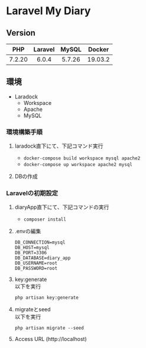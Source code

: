# Laravel My Diary

## Version

| PHP        | Laravel     | MySQL        | Docker       |  
|:----------:|:-----------:|:------------:|:------------:|  
| 7.2.20     | 6.0.4      | 5.7.26       | 19.03.2      |  


## 環境

- Laradock  
    - Workspace  
    - Apache  
    - MySQL  


### 環境構築手順

1. laradock直下にて、下記コマンド実行  
    - ` docker-compose build workspace mysql apache2 `  
    - ` docker-compose up workspace apache2 mysql `

2. DBの作成  
    

### Laravelの初期設定

1. diaryApp直下にて、下記コマンドの実行  
    - ` composer install `

2. .envの編集  
    ```
    DB_CONNECTION=mysql
    DB_HOST=mysql
    DB_PORT=3306
    DB_DATABASE=diary_app
    DB_USERNAME=root
    DB_PASSWORD=root
    ```

3. key:generate  
    以下を実行  

    ```shell
    php artisan key:generate
    ```

4. migrateとseed  
    以下を実行  

    ```shell
    php artisan migrate --seed
    ```

5. Access URL (http://localhost)
